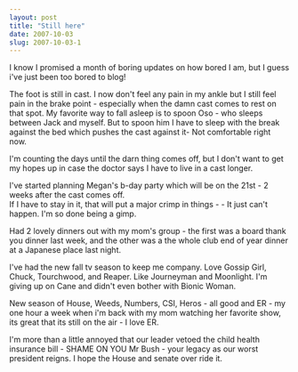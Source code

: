 ```yaml
---
layout: post
title: "Still here"
date: 2007-10-03
slug: 2007-10-03-1
---
```


I know I promised a month of boring updates on how bored I am, but I guess i&apos;ve just been too bored to blog!

The foot is still in cast.  I now don&apos;t feel any pain in my ankle but I still feel pain in the brake point - especially when the damn cast comes to rest on that spot.  My favorite way to fall asleep is to spoon Oso - who sleeps between Jack and myself.  But to spoon him I have to sleep with the break against the bed which pushes the cast against it- Not comfortable right now.

I&apos;m counting the days until the darn thing comes off, but I don&apos;t want to get my hopes up in case the doctor says I have to live in a cast longer.  

I&apos;ve started planning Megan&apos;s b-day party which will be on the 21st - 2 weeks after the cast comes off.  
If I have to stay in it, that will put a major crimp in things - - It just can&apos;t happen.  I&apos;m so done being a gimp.

Had 2 lovely dinners out with my mom&apos;s group - the first was a board thank you dinner last week, and the other was a the whole club end of year dinner at a Japanese place last night.  

I&apos;ve had the new fall tv season to keep me company.  Love Gossip Girl, Chuck, Tourchwood, and Reaper.  Like Journeyman and Moonlight.  I&apos;m giving up on Cane and didn&apos;t even bother with Bionic Woman.  

New season of House, Weeds, Numbers, CSI, Heros - all good and ER - my one hour a week when i&apos;m back with my mom watching her favorite show, its great that its still on the air - I love ER.

I&apos;m more than a little annoyed that our leader vetoed the child health insurance bill - SHAME ON YOU Mr Bush - your legacy as our worst president reigns.  I hope the House and senate over ride it.
